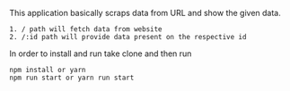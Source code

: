 This application basically scraps data from URL and show the given data.
```
1. / path will fetch data from website
2. /:id path will provide data present on the respective id
```

In order to install and run take clone and then run
```
npm install or yarn
npm run start or yarn run start
``` 
